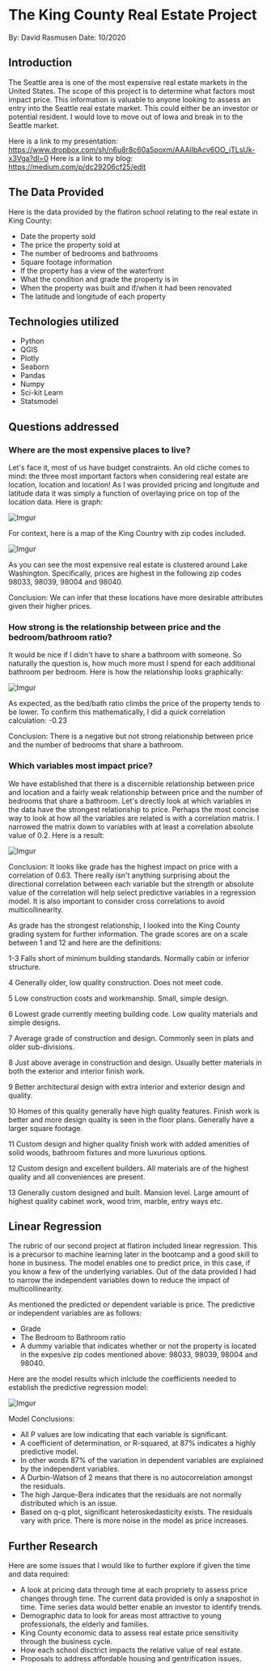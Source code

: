 # The King County Real Estate Project
By: David Rasmusen
Date: 10/2020

## Introduction
The Seattle area is one of the most expensive real estate markets in the United States. 
The scope of this project is to determine what factors most impact price.  This information is valuable to anyone looking to assess an entry into the Seattle real estate market.  This could either be an investor or potential resident.  I would love to move out of Iowa and break in to the Seattle market.

Here is a link to my presentation:  https://www.dropbox.com/sh/n6u8r8c60a5poxm/AAAlIbAcv6OO_jTLsUk-x3Vga?dl=0
Here is a link to my blog: https://medium.com/p/dc29206cf25/edit

## The Data Provided

Here is the data provided by the flatiron school relating to the real estate in King County:
 * Date the property sold
 * The price the property sold at
 * The number of bedrooms and bathrooms
 * Square footage information
 * If the property has a view of the waterfront
 * What the condition and grade the property is in
 * When the property was built and if/when it had been renovated
 * The latitude and longitude of each property


## Technologies utilized

- Python
- QGIS
- Plotly
- Seaborn
- Pandas
- Numpy
- Sci-kit Learn
- Statsmodel


## Questions addressed

### Where are the most expensive places to live?
Let's face it, most of us have budget constraints.  An old cliche comes to mind: the three most important factors when considering real estate are location, location and location!  As I was provided pricing and longitude and latitude data it was simply a function of overlaying price on top of the location data.  Here is graph:

![Imgur](https://i.imgur.com/3rmFEhI.png)

For context, here is a map of the King Country with zip codes included.

![Imgur](https://i.imgur.com/A0SciBt.png)

As you can see the most expensive real estate is clustered around Lake Washington.  Specifically, prices are highest in the following zip codes 98033, 98039, 98004 and 98040.  

Conclusion:  We can infer that these locations have more desirable attributes given their higher prices. 

### How strong is the relationship between price and the bedroom/bathroom ratio?

It would be nice if I didn't have to share a bathroom with someone. So naturally the question is, how much more must I spend for each additional bathroom per bedroom.  Here is how the relationship looks graphically:

![Imgur](https://i.imgur.com/X1E3We9.png)

As expected, as the bed/bath ratio climbs the price of the property tends to be lower.  To confirm this mathematically, I did a quick correlation calculation:  -0.23  
 
Conclusion:  There is a negative but not strong relationship between price and the number of bedrooms that share a bathroom.

### Which variables most impact price?

We have established that there is a discernible relationship between price and location and a fairly weak relationship between price and the number of bedrooms that share a bathroom. Let's directly look at which variables in the data have the strongest relationship to price.  Perhaps the most concise way to look at how all the variables are related is with a correlation matrix.  I narrowed the matrix down to variables with at least a correlation absolute value of 0.2. Here is a result:

![Imgur](https://i.imgur.com/t6FLbxO.png)

Conclusion:  It looks like grade has the highest impact on price with a correlation of 0.63.  There really isn't anything surprising about the directional correlation between each variable but the strength or absolute value of the correlation will help select predictive variables in a regression model.  It is also important to consider cross correlations to avoid multicollinearity.

As grade has the strongest relationship, I looked into the King County grading system for further information.  The grade scores are on a scale between 1 and 12 and here are the definitions:

1-3 Falls short of minimum building standards. Normally cabin or inferior structure.

4 Generally older, low quality construction. Does not meet code.

5 Low construction costs and workmanship. Small, simple design.

6 Lowest grade currently meeting building code. Low quality materials and simple designs.

7 Average grade of construction and design. Commonly seen in plats and older sub-divisions.

8 Just above average in construction and design. Usually better materials in both the exterior and interior finish work.

9 Better architectural design with extra interior and exterior design and quality.

10 Homes of this quality generally have high quality features. Finish work is better and more design quality is seen in the floor plans. Generally have a larger square footage.

11 Custom design and higher quality finish work with added amenities of solid woods, bathroom fixtures and more luxurious options.

12 Custom design and excellent builders. All materials are of the highest quality and all conveniences are present.

13 Generally custom designed and built. Mansion level. Large amount of highest quality cabinet work, wood trim, marble, entry ways etc.

## Linear Regression

The rubric of our second project at flatiron included linear regression. This is a precursor to machine learning later in the bootcamp and a good skill to hone in business.  The model enables one to predict price, in this case, if you know a few of the underlying variables.  Out of the data provided I had to narrow the independent variables down to reduce the impact of multicollinearity.

As mentioned the predicted or dependent variable is price.  The predictive or independent variables are as follows:
* Grade
* The Bedroom to Bathroom ratio
* A dummy variable that indicates whether or not the property is located in the expesive zip codes mentioned above: 98033, 98039, 98004 and 98040.

Here are the model results which inlclude the coefficients needed to establish the predictive regression model:

![Imgur](https://i.imgur.com/tGUgj8l.png)

Model Conclusions:
* All P values are low indicating that each variable is significant.  
* A coefficient of determination, or R-squared, at 87% indicates a highly predictive model.
* In other words 87% of the variation in dependent variables are explained by the independent variables.
* A Durbin-Watson of 2 means that there is no autocorrelation amongst the residuals.
* The high Jarque-Bera indicates that the residuals are not normally distributed which is an issue.
* Based on q-q plot, significant heteroskedasticity exists. The residuals vary with price. There is more noise in the model as price increases.

## Further Research
Here are some issues that I would like to further explore if given the time and data required:
* A look at pricing data through time at each propriety to assess price changes through time.  The current data provided is only a snaposhot in time. Time series data would better enable an investor to identify trends.
* Demographic data to look for areas most attractive to young professionals, the elderly and families.
* King County economic data to assess real estate price sensitivity through the business cycle.
* How each school disctrict impacts the relative value of real estate.
* Proposals to address affordable housing and gentrification issues.




